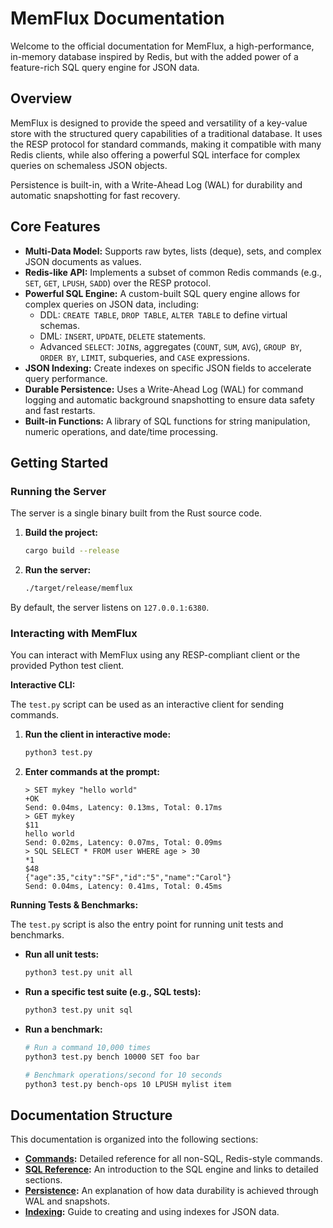 # MemFlux Documentation

Welcome to the official documentation for MemFlux, a high-performance, in-memory database inspired by Redis, but with the added power of a feature-rich SQL query engine for JSON data.

## Overview

MemFlux is designed to provide the speed and versatility of a key-value store with the structured query capabilities of a traditional database. It uses the RESP protocol for standard commands, making it compatible with many Redis clients, while also offering a powerful SQL interface for complex queries on schemaless JSON objects.

Persistence is built-in, with a Write-Ahead Log (WAL) for durability and automatic snapshotting for fast recovery.

## Core Features

*   **Multi-Data Model:** Supports raw bytes, lists (deque), sets, and complex JSON documents as values.
*   **Redis-like API:** Implements a subset of common Redis commands (e.g., `SET`, `GET`, `LPUSH`, `SADD`) over the RESP protocol.
*   **Powerful SQL Engine:** A custom-built SQL query engine allows for complex queries on JSON data, including:
    *   DDL: `CREATE TABLE`, `DROP TABLE`, `ALTER TABLE` to define virtual schemas.
    *   DML: `INSERT`, `UPDATE`, `DELETE` statements.
    *   Advanced `SELECT`: `JOIN`s, aggregates (`COUNT`, `SUM`, `AVG`), `GROUP BY`, `ORDER BY`, `LIMIT`, subqueries, and `CASE` expressions.
*   **JSON Indexing:** Create indexes on specific JSON fields to accelerate query performance.
*   **Durable Persistence:** Uses a Write-Ahead Log (WAL) for command logging and automatic background snapshotting to ensure data safety and fast restarts.
*   **Built-in Functions:** A library of SQL functions for string manipulation, numeric operations, and date/time processing.

## Getting Started

### Running the Server

The server is a single binary built from the Rust source code.

1.  **Build the project:**
    ```sh
    cargo build --release
    ```
2.  **Run the server:**
    ```sh
    ./target/release/memflux
    ```

By default, the server listens on `127.0.0.1:6380`.

### Interacting with MemFlux

You can interact with MemFlux using any RESP-compliant client or the provided Python test client.

**Interactive CLI:**

The `test.py` script can be used as an interactive client for sending commands.

1.  **Run the client in interactive mode:**
    ```sh
    python3 test.py
    ```
2.  **Enter commands at the prompt:**
    ```
    > SET mykey "hello world"
    +OK
    Send: 0.04ms, Latency: 0.13ms, Total: 0.17ms
    > GET mykey
    $11
    hello world
    Send: 0.02ms, Latency: 0.07ms, Total: 0.09ms
    > SQL SELECT * FROM user WHERE age > 30
    *1
    $48
    {"age":35,"city":"SF","id":"5","name":"Carol"}
    Send: 0.04ms, Latency: 0.41ms, Total: 0.45ms
    ```

**Running Tests & Benchmarks:**

The `test.py` script is also the entry point for running unit tests and benchmarks.

*   **Run all unit tests:**
    ```sh
    python3 test.py unit all
    ```
*   **Run a specific test suite (e.g., SQL tests):**
    ```sh
    python3 test.py unit sql
    ```
*   **Run a benchmark:**
    ```sh
    # Run a command 10,000 times
    python3 test.py bench 10000 SET foo bar

    # Benchmark operations/second for 10 seconds
    python3 test.py bench-ops 10 LPUSH mylist item
    ```

## Documentation Structure

This documentation is organized into the following sections:

*   **[Commands](./commands.md):** Detailed reference for all non-SQL, Redis-style commands.
*   **[SQL Reference](./sql.md):** An introduction to the SQL engine and links to detailed sections.
*   **[Persistence](./persistence.md):** An explanation of how data durability is achieved through WAL and snapshots.
*   **[Indexing](./indexing.md):** Guide to creating and using indexes for JSON data.
